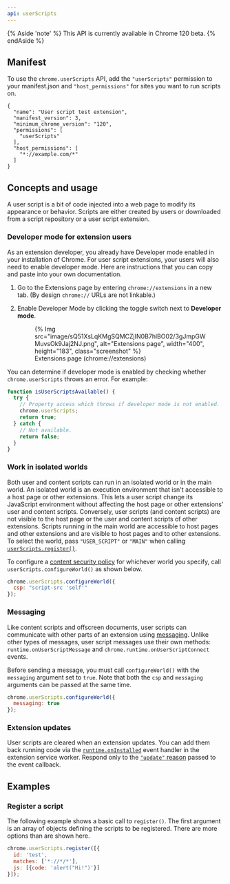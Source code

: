 ```yaml
---
api: userScripts
---
```

{% Aside 'note' %}
This API is currently available in Chrome 120 beta.
{% endAside %}

## Manifest

To use the `chrome.userScripts` API, add the `"userScripts"` permission to your manifest.json and `"host_permissions"` for sites you want to run scripts on.

```json/7-9
{
  "name": "User script test extension",
  "manifest_version": 3,
  "minimum_chrome_version": "120",
  "permissions": [
    "userScripts"
  ],
  "host_permissions": [
    "*://example.com/*"
  ]
}
```

## Concepts and usage

A user script is a bit of code injected into a web page to modify its appearance or behavior. Scripts are either created by users or downloaded from a script repository or a user script extension.

### Developer mode for extension users

As an extension developer, you already have Developer mode enabled in your installation of Chrome. For user script extensions, your users will also need to enable developer mode. Here are instructions that you can copy and paste into your own documentation.

1. Go to the Extensions page by entering `chrome://extensions` in a new tab. (By design `chrome://` URLs are not linkable.)
1. Enable Developer Mode by clicking the toggle switch next to **Developer mode**.
    <figure>
    {% Img src="image/sQ51XsLqKMgSQMCZjIN0B7hlBO02/3gJmpGWMuvsOk9Jaj2NJ.png", alt="Extensions page",
    width="400", height="183",  class="screenshot" %}

      <figcaption>
      Extensions page (chrome://extensions)
      </figcaption>
    </figure>

You can determine if developer mode is enabled by checking whether `chrome.userScripts` throws an error. For example:

```javascript
function isUserScriptsAvailable() {
  try {
    // Property access which throws if developer mode is not enabled.
    chrome.userScripts;
    return true;
  } catch {
    // Not available.
    return false;
  }
}
```

### Work in isolated worlds

Both user and content scripts can run in an isolated world or in the main world. An isolated world is an execution environment that isn't accessible to a host page or other extensions. This lets a user script change its JavaScript environment without affecting the host page or other extensions' user and content scripts. Conversely, user scripts (and content scripts) are not visible to the host page or the user and content scripts of other extensions. Scripts running in the main world are accessible to host pages and other extensions and are visible to host pages and to other extensions. To select the world, pass `"USER_SCRIPT"` or `"MAIN"` when calling [`userScripts.register()`](#method-register).

To configure a [content security policy](https://developer.mozilla.org/docs/Web/HTTP/CSP) for whichever world you specify, call `userScripts.configureWorld()` as shown below.

```javascript
chrome.userScripts.configureWorld({
  csp: "script-src 'self'"
});
```

### Messaging

Like content scripts and offscreen documents, user scripts can communicate with other parts of an extension using [messaging](/docs/extensions/mv3/messaging/). Unlike other types of messages, user script messages use their own methods: `runtime.onUserScriptMessage` and `chrome.runtime.onUserScriptConnect` events.

Before sending a message, you must call `configureWorld()` with the `messaging` argument set to `true`. Note that both the `csp` and `messaging` arguments can be passed at the same time.

```javascript
chrome.userScripts.configureWorld({
  messaging: true
});
```

### Extension updates

User scripts are cleared when an extension updates. You can add them back running code via the [`runtime.onInstalled`](/docs/extensions/reference/runtime/#event-onInstalled) event handler in the extension service worker. Respond only to the [`"update"` reason](/docs/extensions/reference/runtime/#type-OnInstalledReason:~:text=as%20an%20installation.-,%22update%22,-Specifies%20the%20event) passed to the event callback.

## Examples

### Register a script

The following example shows a basic call to `register()`. The first argument is an array of objects defining the scripts to be registered. There are more options than are shown here.

```javascript
chrome.userScripts.register([{
  id: 'test',
  matches: ['*://*/*'],
  js: [{code: 'alert("Hi!")'}]
}]);
```
